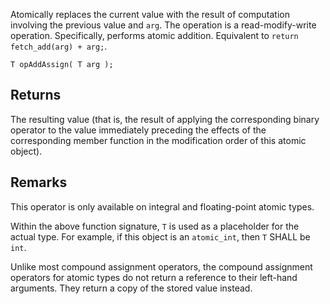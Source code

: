 Atomically replaces the current value with the result of computation involving the previous value and `arg`. The operation is a read-modify-write operation. Specifically, performs atomic addition. Equivalent to `return fetch_add(arg) + arg;`.

```nvgt
T opAddAssign( T arg );
```

## Returns

The resulting value (that is, the result of applying the corresponding binary operator to the value immediately preceding the effects of the corresponding member function in the modification order of this atomic object).

## Remarks

This operator is only available on integral and floating-point atomic types.

Within the above function signature, `T` is used as a placeholder for the actual type. For example, if this object is an `atomic_int`, then `T` SHALL be `int`.

Unlike most compound assignment operators, the compound assignment operators for atomic types do not return a reference to their left-hand arguments. They return a copy of the stored value instead. 
